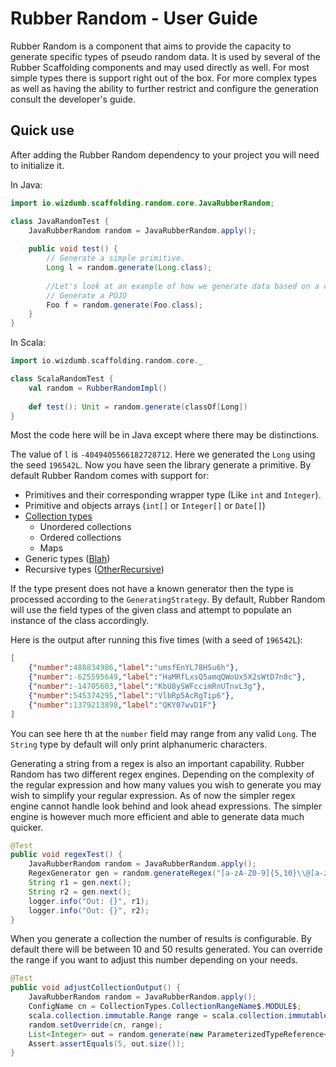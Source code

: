 # Rubber Random - User Guide

Rubber Random is a component that aims to provide the capacity to generate specific types of pseudo random data. It is used by several of the Rubber Scaffolding components and may used directly as well. For most simple types there is support right out of the box. For more complex types as well as having the ability to further restrict and configure the generation consult the developer's guide.
  
## Quick use
After adding the Rubber Random dependency to your project you will need to initialize it.

In Java:
```java
import io.wizdumb.scaffolding.random.core.JavaRubberRandom;

class JavaRandomTest {
    JavaRubberRandom random = JavaRubberRandom.apply();
       
    public void test() {
        // Generate a simple primitive.
        Long l = random.generate(Long.class);
        
        //Let's look at an example of how we generate data based on a custom [POJO](https://en.wikipedia.org/wiki/Plain_Old_Java_Object):
        // Generate a POJO
        Foo f = random.generate(Foo.class);
    }
}
```

In Scala:
```scala
import io.wizdumb.scaffolding.random.core._

class ScalaRandomTest {
    val random = RubberRandomImpl()
    
    def test(): Unit = random.generate(classOf[Long])
}
```
Most the code here will be in Java except where there may be distinctions.

The value of `l` is `-4049405566182728712`. Here we generated the `Long` using the seed `196542L`. Now you have seen the library generate a primitive. By default Rubber Random comes with support for:
* Primitives and their corresponding wrapper type (Like `int` and `Integer`).
* Primitive and objects arrays (`int[]` or `Integer[]` or `Date[]`)
* [Collection types](src/main/scala/io/wizdumb/scaffolding/random/types/CollectionTypes.scala) 
    * Unordered collections
    * Ordered collections
    * Maps
* Generic types ([Blah](src/test/java/io/wizdumb/scaffolding/random/Blah.java))
* Recursive types ([OtherRecursive](src/test/java/io/wizdumb/scaffolding/random/OtherRecursive.java)) 

If the type present does not have a known generator then the type is processed according to the `GeneratingStrategy`. By default, Rubber Random will use the field types of the given class and attempt to populate an instance of the class accordingly. 
 
Here is the output after running this five times (with a seed of `196542L`):
```json
[
    {"number":488834986,"label":"umsfEnYL78HSu6h"},
    {"number":-625595649,"label":"HaMRfLxsQ5amqQWoUx5X2sWtD7n8c"},
    {"number":-14705603,"label":"KbU8ySWFccimRnUTnvL3g"},
    {"number":545374295,"label":"VlbRp5AcRgTip6"},
    {"number":1379213898,"label":"QKY07wvD1F"}
]
```
You can see here th at the `number` field may range from any valid `Long`. The `String` type by default will only print alphanumeric characters.

Generating a string from a regex is also an important capability. Rubber Random has two different regex engines. Depending on the complexity of the regular expression and how many values you wish to generate you may wish to simplify your regular expression. As of now the simpler regex engine cannot handle look behind and look ahead expressions. The simpler engine is however much more efficient and able to generate data much quicker.
```java
@Test
public void regexTest() {
    JavaRubberRandom random = JavaRubberRandom.apply();
    RegexGenerator gen = random.generateRegex("[a-zA-Z0-9]{5,10}\\@[a-zA-Z0-9]{5,10}\\.[a-z]{3}");
    String r1 = gen.next();
    String r2 = gen.next();
    logger.info("Out: {}", r1);
    logger.info("Out: {}", r2);
}
```

When you generate a collection the number of results is configurable. By default there will be between 10 and 50 results generated. You can override the range if you want to adjust this number depending on your needs.

```java
@Test
public void adjustCollectionOutput() {
    JavaRubberRandom random = JavaRubberRandom.apply();
    ConfigName cn = CollectionTypes.CollectionRangeName$.MODULE$;
    scala.collection.immutable.Range range = scala.collection.immutable.Range$.MODULE$.inclusive(5, 5);
    random.setOverride(cn, range);
    List<Integer> out = random.generate(new ParameterizedTypeReference<List<Integer>>() {});
    Assert.assertEquals(5, out.size());
}
```